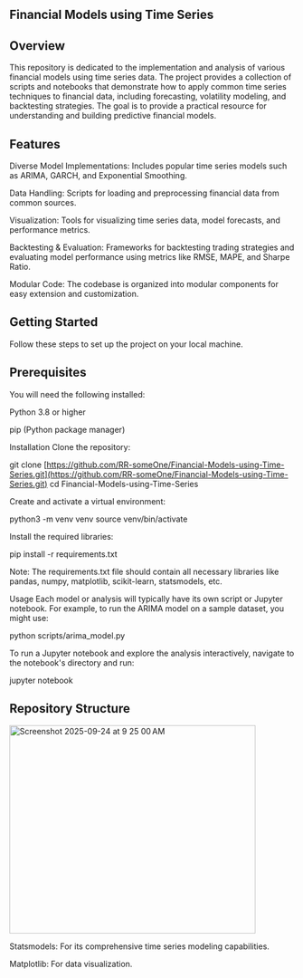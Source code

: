 ## Financial Models using Time Series

## Overview
This repository is dedicated to the implementation and analysis of various financial models using time series data. The project provides a collection of scripts and notebooks that demonstrate how to apply common time series techniques to financial data, including forecasting, volatility modeling, and backtesting strategies. The goal is to provide a practical resource for understanding and building predictive financial models.

## Features
Diverse Model Implementations: Includes popular time series models such as ARIMA, GARCH, and Exponential Smoothing.

Data Handling: Scripts for loading and preprocessing financial data from common sources.

Visualization: Tools for visualizing time series data, model forecasts, and performance metrics.

Backtesting & Evaluation: Frameworks for backtesting trading strategies and evaluating model performance using metrics like RMSE, MAPE, and Sharpe Ratio.

Modular Code: The codebase is organized into modular components for easy extension and customization.

## Getting Started
Follow these steps to set up the project on your local machine.

## Prerequisites
You will need the following installed:

Python 3.8 or higher

pip (Python package manager)

Installation
Clone the repository:

git clone [https://github.com/RR-someOne/Financial-Models-using-Time-Series.git](https://github.com/RR-someOne/Financial-Models-using-Time-Series.git)
cd Financial-Models-using-Time-Series

Create and activate a virtual environment:

python3 -m venv venv
source venv/bin/activate

Install the required libraries:

pip install -r requirements.txt

Note: The requirements.txt file should contain all necessary libraries like pandas, numpy, matplotlib, scikit-learn, statsmodels, etc.

Usage
Each model or analysis will typically have its own script or Jupyter notebook. For example, to run the ARIMA model on a sample dataset, you might use:

python scripts/arima_model.py

To run a Jupyter notebook and explore the analysis interactively, navigate to the notebook's directory and run:

jupyter notebook

## Repository Structure

<img width="435" height="368" alt="Screenshot 2025-09-24 at 9 25 00 AM" src="https://github.com/user-attachments/assets/e4ffe2f4-bec1-4ec9-806c-aa900f5be40b" />


Statsmodels: For its comprehensive time series modeling capabilities.

Matplotlib: For data visualization.
